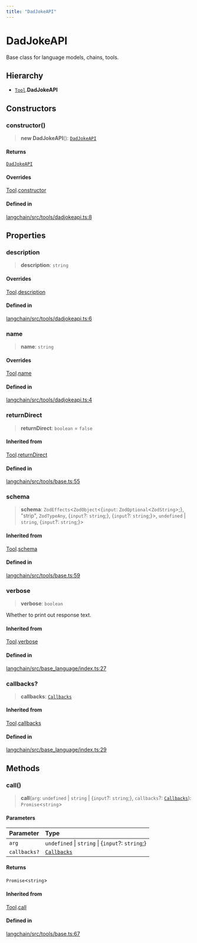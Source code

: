 ```yaml
---
title: "DadJokeAPI"
---
```


# DadJokeAPI

Base class for language models, chains, tools.

## Hierarchy

- [`Tool`](Tool.md).**DadJokeAPI**

## Constructors

### constructor()

> **new DadJokeAPI**(): [`DadJokeAPI`](DadJokeAPI.md)

#### Returns

[`DadJokeAPI`](DadJokeAPI.md)

#### Overrides

[Tool](Tool.md).[constructor](Tool.md#constructor)

#### Defined in

[langchain/src/tools/dadjokeapi.ts:8](https://github.com/hwchase17/langchainjs/blob/ddf2996/langchain/src/tools/dadjokeapi.ts#L8)

## Properties

### description

> **description**: `string`

#### Overrides

[Tool](Tool.md).[description](Tool.md#description)

#### Defined in

[langchain/src/tools/dadjokeapi.ts:6](https://github.com/hwchase17/langchainjs/blob/ddf2996/langchain/src/tools/dadjokeapi.ts#L6)

### name

> **name**: `string`

#### Overrides

[Tool](Tool.md).[name](Tool.md#name)

#### Defined in

[langchain/src/tools/dadjokeapi.ts:4](https://github.com/hwchase17/langchainjs/blob/ddf2996/langchain/src/tools/dadjokeapi.ts#L4)

### returnDirect

> **returnDirect**: `boolean` = `false`

#### Inherited from

[Tool](Tool.md).[returnDirect](Tool.md#returndirect)

#### Defined in

[langchain/src/tools/base.ts:55](https://github.com/hwchase17/langchainjs/blob/ddf2996/langchain/src/tools/base.ts#L55)

### schema

> **schema**: `ZodEffects`<`ZodObject`<\{`input`: `ZodOptional`<`ZodString`\>;}, "strip", `ZodTypeAny`, \{`input`?: `string`;}, \{`input`?: `string`;}\>, `undefined` \| `string`, \{`input`?: `string`;}\>

#### Inherited from

[Tool](Tool.md).[schema](Tool.md#schema)

#### Defined in

[langchain/src/tools/base.ts:59](https://github.com/hwchase17/langchainjs/blob/ddf2996/langchain/src/tools/base.ts#L59)

### verbose

> **verbose**: `boolean`

Whether to print out response text.

#### Inherited from

[Tool](Tool.md).[verbose](Tool.md#verbose)

#### Defined in

[langchain/src/base_language/index.ts:27](https://github.com/hwchase17/langchainjs/blob/ddf2996/langchain/src/base_language/index.ts#L27)

### callbacks?

> **callbacks**: [`Callbacks`](../../callbacks/types/Callbacks.md)

#### Inherited from

[Tool](Tool.md).[callbacks](Tool.md#callbacks)

#### Defined in

[langchain/src/base_language/index.ts:29](https://github.com/hwchase17/langchainjs/blob/ddf2996/langchain/src/base_language/index.ts#L29)

## Methods

### call()

> **call**(`arg`: `undefined` \| `string` \| \{`input`?: `string`;}, `callbacks`?: [`Callbacks`](../../callbacks/types/Callbacks.md)): `Promise`<`string`\>

#### Parameters

| Parameter    | Type                                              |
| :----------- | :------------------------------------------------ |
| `arg`        | `undefined` \| `string` \| \{`input`?: `string`;} |
| `callbacks?` | [`Callbacks`](../../callbacks/types/Callbacks.md) |

#### Returns

`Promise`<`string`\>

#### Inherited from

[Tool](Tool.md).[call](Tool.md#call)

#### Defined in

[langchain/src/tools/base.ts:67](https://github.com/hwchase17/langchainjs/blob/ddf2996/langchain/src/tools/base.ts#L67)
